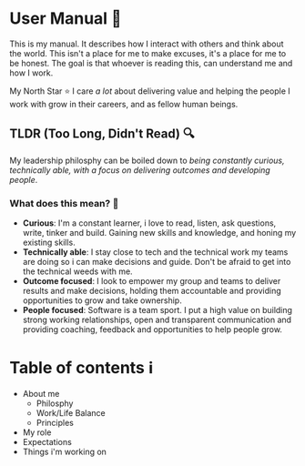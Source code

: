 # User Manual 📖
This is my manual. It describes how I interact with others and think about the world. This isn't a place for me to make excuses, it's a place for me to be honest. The goal is that whoever is reading this, can understand me and how I work.  

My North Star ⭐
I care _a lot_ about delivering value and helping the people I work with grow in their careers, and as fellow human beings. 

## TLDR (Too Long, Didn't Read) 🔍
My leadership philosphy can be boiled down to _being constantly curious, technically able, with a focus on delivering outcomes and developing people_. 

### What does this mean? 👀
- **Curious**: I'm a constant learner, i love to read, listen, ask questions, write, tinker and build. Gaining new skills and knowledge, and honing my existing skills.
- **Technically able**: I stay close to tech and the technical work my teams are doing so i can make decisions and guide. Don't be afraid to get into the technical weeds with me.
- **Outcome focused**: I look to empower my group and teams to deliver results and make decisions, holding them accountable and providing opportunities to grow and take ownership.
- **People focused**: Software is a team sport. I put a high value on building strong working relationships, open and transparent communication and providing coaching, feedback and opportunities to help people grow.

# Table of contents ℹ️
- About me
  - Philosphy
  - Work/Life Balance
  - Principles
- My role
- Expectations
- Things i'm working on
